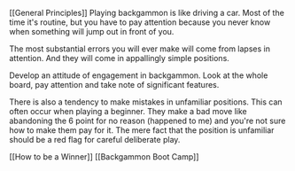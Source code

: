 [[General Principles]]
Playing backgammon is like driving a car. Most of the time it's routine, but you have to pay attention because you never know when something will jump out in front of you.

The most substantial errors you will ever make will come from lapses in attention. And they will come in appallingly simple positions.

Develop an attitude of engagement in backgammon. Look at the whole board, pay attention and take note of significant features.

There is also a tendency to make mistakes in unfamiliar positions. This can often occur when playing a beginner. They make a bad move like abandoning the 6 point for no reason (happened to me) and you're not sure how to make them pay for it. The mere fact that the position is unfamiliar should be a red flag for careful deliberate play.

[[How to be a Winner]]
[[Backgammon Boot Camp]]